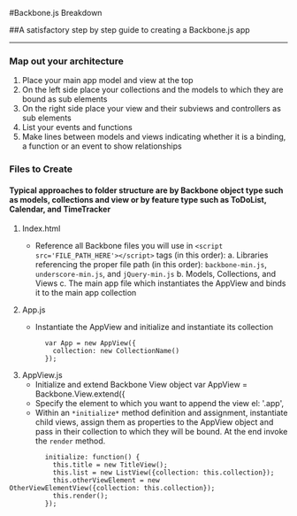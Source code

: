 #Backbone.js Breakdown

##A satisfactory step by step guide to creating a Backbone.js app
* * *

### Map out your architecture

1. Place your main app model and view at the top
2. On the left side place your collections and the models to which they are bound as sub elements
3. On the right side place your view and their subviews and controllers as sub elements
4. List your events and functions
5. Make lines between models and views indicating whether it is a binding, a function or an event to show relationships

### Files to Create 

#### Typical approaches to folder structure are by Backbone object type such as models, collections and view or by feature type such as ToDoList, Calendar, and TimeTracker

1. Index.html 

   - Reference all Backbone files you will use in `<script src='FILE_PATH_HERE'></script>` tags (in this order):
      a. Libraries referencing the proper file path (in this order): `backbone-min.js`, `underscore-min.js`, and `jQuery-min.js`
      b. Models, Collections, and Views
      c. The main app file which instantiates the AppView and binds it to the main app collection

2. App.js 
  
   - Instantiate the AppView and initialize and instantiate its collection 
```
         var App = new AppView({ 
           collection: new CollectionName() 
         }); 
```

3. AppView.js
   - Initialize and extend Backbone View object
         var AppView = Backbone.View.extend({  
   - Specify the element to which you want to append the view
         el: '.app',
   - Within an `*initialize*` method definition and assignment, instantiate child views, assign them as properties to the AppView object and pass in their collection to which they will be bound. At the end invoke the `render` method.
```
         initialize: function() {
           this.title = new TitleView();
           this.list = new ListView({collection: this.collection});
           this.otherViewElement = new OtherViewElementView({collection: this.collection});
           this.render();
         });
```




